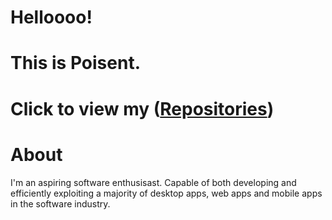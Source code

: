 # Helloooo!
# This is Poisent.
# Click to view my ([Repositories](https://github.com/itspoi?tab=repositories))

# About
I'm an aspiring software enthusisast.
Capable of both developing and efficiently exploiting a majority of 
desktop apps, web apps and mobile apps in the software industry.
